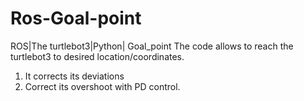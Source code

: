 # Ros-Goal-point
ROS|The turtlebot3|Python| Goal_point
The code allows to reach the turtlebot3 to desired location/coordinates.
1. It corrects its deviations
2. Correct its overshoot with PD control.
